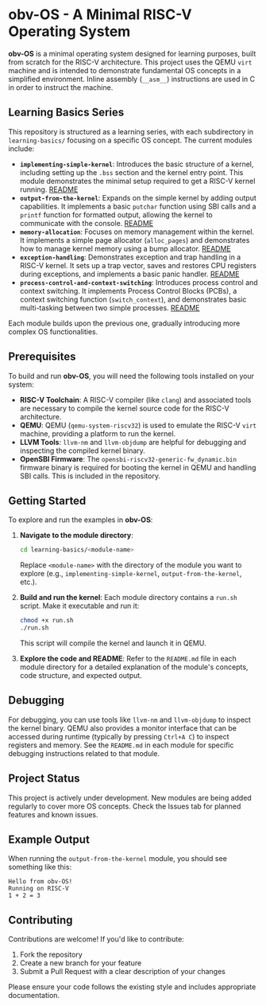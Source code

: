 # obv-OS - A Minimal RISC-V Operating System

**obv-OS** is a minimal operating system designed for learning purposes, built from scratch for the RISC-V architecture. This project uses the QEMU `virt` machine and is intended to demonstrate fundamental OS concepts in a simplified environment. Inline assembly (`__asm__`) instructions are used in C in order to instruct the machine.

## Learning Basics Series

This repository is structured as a learning series, with each subdirectory in `learning-basics/` focusing on a specific OS concept.  The current modules include:

- **`implementing-simple-kernel`**:  Introduces the basic structure of a kernel, including setting up the `.bss` section and the kernel entry point. This module demonstrates the minimal setup required to get a RISC-V kernel running. [README](learning-basics/implementing-simple-kernel/README.md)
- **`output-from-the-kernel`**:  Expands on the simple kernel by adding output capabilities. It implements a basic `putchar` function using SBI calls and a `printf` function for formatted output, allowing the kernel to communicate with the console. [README](learning-basics/output-from-the-kernel/README.md)
- **`memory-allocation`**:  Focuses on memory management within the kernel. It implements a simple page allocator (`alloc_pages`) and demonstrates how to manage kernel memory using a bump allocator. [README](learning-basics/memory-allocation/README.md)
- **`exception-handling`**:  Demonstrates exception and trap handling in a RISC-V kernel. It sets up a trap vector, saves and restores CPU registers during exceptions, and implements a basic panic handler. [README](learning-basics/exception-handling/README.md)
- **`process-control-and-context-switching`**:  Introduces process control and context switching. It implements Process Control Blocks (PCBs), a context switching function (`switch_context`), and demonstrates basic multi-tasking between two simple processes. [README](learning-basics/process-control-and-context-switching/README.md)

Each module builds upon the previous one, gradually introducing more complex OS functionalities.

## Prerequisites

To build and run **obv-OS**, you will need the following tools installed on your system:

- **RISC-V Toolchain**:  A RISC-V compiler (like `clang`) and associated tools are necessary to compile the kernel source code for the RISC-V architecture.
- **QEMU**: QEMU (`qemu-system-riscv32`) is used to emulate the RISC-V `virt` machine, providing a platform to run the kernel.
- **LLVM Tools**:  `llvm-nm` and `llvm-objdump` are helpful for debugging and inspecting the compiled kernel binary.
- **OpenSBI Firmware**: The `opensbi-riscv32-generic-fw_dynamic.bin` firmware binary is required for booting the kernel in QEMU and handling SBI calls. This is included in the repository.

## Getting Started

To explore and run the examples in **obv-OS**:

1. **Navigate to the module directory**:
   ```bash
   cd learning-basics/<module-name>
   ```
   Replace `<module-name>` with the directory of the module you want to explore (e.g., `implementing-simple-kernel`, `output-from-the-kernel`, etc.).

2. **Build and run the kernel**:
   Each module directory contains a `run.sh` script. Make it executable and run it:
   ```bash
   chmod +x run.sh
   ./run.sh
   ```
   This script will compile the kernel and launch it in QEMU.

3. **Explore the code and README**:
   Refer to the `README.md` file in each module directory for a detailed explanation of the module's concepts, code structure, and expected output.

## Debugging

For debugging, you can use tools like `llvm-nm` and `llvm-objdump` to inspect the kernel binary. QEMU also provides a monitor interface that can be accessed during runtime (typically by pressing `Ctrl+A C`) to inspect registers and memory.  See the `README.md` in each module for specific debugging instructions related to that module.

## Project Status

This project is actively under development. New modules are being added regularly to cover more OS concepts. Check the Issues tab for planned features and known issues.

## Example Output

When running the `output-from-the-kernel` module, you should see something like this:

```
Hello from obv-OS!
Running on RISC-V
1 + 2 = 3
```

## Contributing

Contributions are welcome! If you'd like to contribute:

1. Fork the repository
2. Create a new branch for your feature
3. Submit a Pull Request with a clear description of your changes

Please ensure your code follows the existing style and includes appropriate documentation.